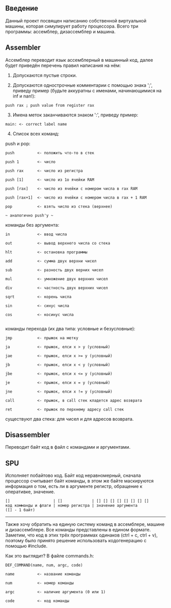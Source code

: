 ## Введение
Данный проект посвящен написанию собственной виртуальной машины, которая симулирует работу процессора. Всего три программы: ассемблер, дизассемблер и машина.

## Assembler
Ассемблер переводит язык ассемблерный в машинный код, далее будет приведён перечень правил написания на нём:

1. Допускаются пустые строки.

2. Допускаются однострочные комментарии с помощью знака ';', приведу пример (будьте аккуратны с именами, начинающимися на inf и nan!):

```
push rax ; push value from register rax
```
3. Имена меток заканчиваются знаком ':', приведу пример:
```
main: <- correct label name
```
4. Список всех команд:

push и pop:
```
push          <- положить что-то в стек

push 1        <- число 
            
push rax      <- число из регистра

push [1]      <- число из 1о ячейки RAM 

push [rax]    <- число из ячейки с номером числа в rax RAM

push [rax+1]  <- число из ячейки с номером числа в rax + 1 RAM
``` 
```
pop           <- взять число из стека (верхнее)

~ аналогично push'у ~
```
команды без аргумента:
```
in            <- ввод числа

out           <- вывод верхнего числа со стека

hlt           <- остановка программы

add           <- сумма двух верхни чисел

sub           <- разность двух верних чисел

mul           <- умножение двух верхних чисел

div           <- частность двух верхних чисел

sqrt          <- корень числа

sin           <- синус числа

cos           <- косинус числа
 
```
команды перехода (их два типа: условные и безусловные):
```
jmp           <- прыжок на метку 

ja            <- прыжок, елси x > y (условный)

jae           <- прыжок, елси x >= y (условный)

jb            <- прыжок, елси x < y (условный)

jbe           <- прыжок, елси x <= y (условный)

je            <- прыжок, елси x = y (условный)

jne           <- прыжок, елси x != y (условный)

call          <- прыжок, в call стек кладется адрес возврата 

ret           <- прыжок по перхнему адресу call стек 
```
существуют два стека: для чисел и для адресов возврата.

## Disassembler
Переводит байт код в файл с командами и аргументами.

## SPU

Исполняет побайтово код. Байт код неравномерный, сначала процессор считывает байт команды, в этом же байте маскируются информация о том, есть ли в аргументе регистр, обращение к оперативке, значение.
~~~
[]                   | []             | [] [] [] [] [] [] [] []
код комманды и флаги | номер регистра | значение аргумента
([] - 1 байт) 
~~~

---
Также хочу обратить на единую систему команд в ассемблере, машине и дизассемблере. Все команды представлены в едином формате. Заметим, что код в этих трёх программах одинаков (ctrl + c, ctrl + v), поэтому было принято решение использовать кодогенерацию с помощью #include.

Как это выглядит? В файле commands.h:
```
DEF_COMMAND(name, num, argc, code)

name          <- название команды

num           <- номер команды

argc          <- наличие аргумента (0 или 1)

code          <- код команды
```



